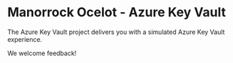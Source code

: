 # Manorrock Ocelot - Azure Key Vault

The Azure Key Vault project delivers you with a simulated Azure Key Vault
experience.

We welcome feedback!
